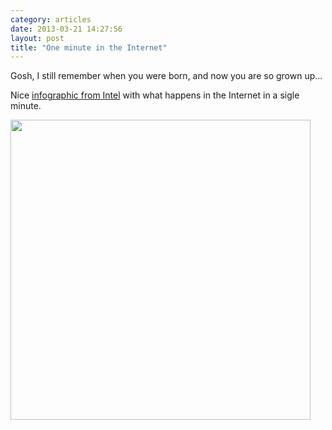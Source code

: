 ```yaml
---
category: articles
date: 2013-03-21 14:27:56
layout: post
title: "One minute in the Internet"
---
```


<p>Gosh, I still remember when you were born, and now you are so grown up...</p><p>Nice <a href="http://scoop.intel.com/what-happens-in-an-internet-minute/">infographic from Intel</a> with what happens in the Internet in a sigle minute.</p><a href="https://cdn.joaobordalo.com/images/static/blog/infographic_1080_logo.jpg"><img src="https://cdn.joaobordalo.com/images/static/blog/infographic_1080_logo.jpg" width="480"></a>
